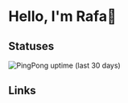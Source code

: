 # Hello, I'm Rafa👋

## Statuses

![PingPong uptime (last 30 days)](https://img.shields.io/pingpong/uptime/sp_47854d6bc3ef414f9458071d56e3560c?label=homelab-1&style=flat-square)

## Links

<!--
**rafaribe/rafaribe** is a ✨ _special_ ✨ repository because its `README.md` (this file) appears on your GitHub profile.

Here are some ideas to get you started:

- 🔭 I’m currently working on ...
- 🌱 I’m currently learning ...
- 👯 I’m looking to collaborate on ...
- 🤔 I’m looking for help with ...
- 💬 Ask me about ...
- 📫 How to reach me: ...
- 😄 Pronouns: ...
- ⚡ Fun fact: ...
-->
